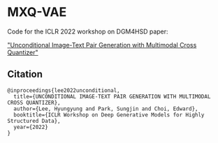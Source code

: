 # MXQ-VAE

Code for the ICLR 2022 workshop on DGM4HSD paper: 

["Unconditional Image-Text Pair Generation with Multimodal Cross Quantizer"](https://arxiv.org/abs/2204.07537v1)

## Citation

~~~
@inproceedings{lee2022unconditional,
  title={UNCONDITIONAL IMAGE-TEXT PAIR GENERATION WITH MULTIMODAL CROSS QUANTIZER},
  author={Lee, Hyungyung and Park, Sungjin and Choi, Edward},
  booktitle={ICLR Workshop on Deep Generative Models for Highly Structured Data},
  year={2022}
}
~~~
